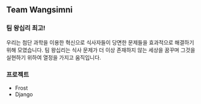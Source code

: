 Team Wangsimni
--------------

### 팀 왕십리 최고!
우리는 첨단 과학을 이용한 혁신으로 식사자들이 당면한 문제들을 효과적으로 해결하기 위해 모였습니다. 팀 왕십리는 식사 문제가 더 이상 존재하지 않는 세상을 꿈꾸며 그것을 실현하기 위하여 열정을 가지고 움직입니다.

### 프로젝트
* Frost
* Django
